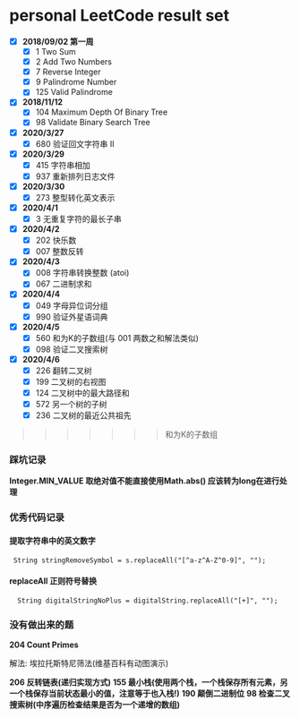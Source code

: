 # personal LeetCode result set
- [x] **2018/09/02 第一周**
  - [x] 1 Two Sum
  - [x] 2 Add Two Numbers
  - [x] 7 Reverse Integer
  - [x] 9 Palindrome Number
  - [x] 125 Valid Palindrome
- [x] **2018/11/12**
  - [x] 104 Maximum Depth Of Binary Tree
  - [x] 98 Validate Binary Search Tree

- [x] **2020/3/27**
  - [x] 680 验证回文字符串 Ⅱ
 
- [x] **2020/3/29**
  - [x] 415 字符串相加
  - [x] 937 重新排列日志文件
- [x] **2020/3/30**
  - [x] 273 整型转化英文表示
- [x] **2020/4/1**
   - [x] 3 无重复字符的最长子串
- [x] **2020/4/2**
   - [x] 202 快乐数
   - [x] 007 整数反转
- [x] **2020/4/3**
   - [x] 008 字符串转换整数 (atoi)
   - [x] 067 二进制求和
- [x] **2020/4/4**
   - [x] 049 字母异位词分组
   - [x] 990 验证外星语词典
- [x] **2020/4/5**
   - [x] 560 和为K的子数组(与 001 两数之和解法类似)
   - [x] 098 验证二叉搜索树
- [x] **2020/4/6**
   - [x] 226 翻转二叉树
   - [x] 199 二叉树的右视图
   - [x] 124 二叉树中的最大路径和
   - [x] 572 另一个树的子树
   - [x] 236 二叉树的最近公共祖先
>>>>>>> 和为K的子数组
### 踩坑记录
**Integer.MIN_VALUE 取绝对值不能直接使用Math.abs() 应该转为long在进行处理**
### 优秀代码记录
#### 提取字符串中的英文数字
```
 String stringRemoveSymbol = s.replaceAll("[^a-z^A-Z^0-9]", "");
```
#### replaceAll 正则符号替换
```
  String digitalStringNoPlus = digitalString.replaceAll("[+]", "");
```
### 没有做出来的题

**204 Count Primes**
 
解法: 埃拉托斯特尼筛法(维基百科有动图演示)

**206 反转链表(递归实现方式)**
**155 最小栈(使用两个栈，一个栈保存所有元素，另一个栈保存当前状态最小的值，注意等于也入栈!)**
**190 颠倒二进制位**
**98 检查二叉搜索树(中序遍历检查结果是否为一个递增的数组)**



    


